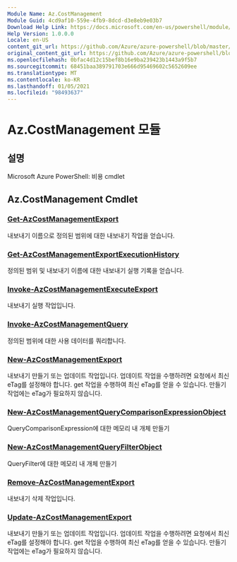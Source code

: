 ```yaml
---
Module Name: Az.CostManagement
Module Guid: 4cd9af10-559e-4fb9-8dcd-d3e8eb9e03b7
Download Help Link: https://docs.microsoft.com/en-us/powershell/module/az.costmanagement
Help Version: 1.0.0.0
Locale: en-US
content_git_url: https://github.com/Azure/azure-powershell/blob/master/src/CostManagement/help/Az.CostManagement.md
original_content_git_url: https://github.com/Azure/azure-powershell/blob/master/src/CostManagement/help/Az.CostManagement.md
ms.openlocfilehash: 0bfac4d12c15bef8b16e9ba239423b1443a9f5b7
ms.sourcegitcommit: 68451baa389791703e666d95469602c5652609ee
ms.translationtype: MT
ms.contentlocale: ko-KR
ms.lasthandoff: 01/05/2021
ms.locfileid: "98493637"
---
```

# Az.CostManagement 모듈
## 설명
Microsoft Azure PowerShell: 비용 cmdlet

## Az.CostManagement Cmdlet
### [Get-AzCostManagementExport](Get-AzCostManagementExport.md)
내보내기 이름으로 정의된 범위에 대한 내보내기 작업을 얻습니다.

### [Get-AzCostManagementExportExecutionHistory](Get-AzCostManagementExportExecutionHistory.md)
정의된 범위 및 내보내기 이름에 대한 내보내기 실행 기록을 얻습니다.

### [Invoke-AzCostManagementExecuteExport](Invoke-AzCostManagementExecuteExport.md)
내보내기 실행 작업입니다.

### [Invoke-AzCostManagementQuery](Invoke-AzCostManagementQuery.md)
정의된 범위에 대한 사용 데이터를 쿼리합니다.

### [New-AzCostManagementExport](New-AzCostManagementExport.md)
내보내기 만들기 또는 업데이트 작업입니다.
업데이트 작업을 수행하려면 요청에서 최신 eTag를 설정해야 합니다.
get 작업을 수행하여 최신 eTag를 얻을 수 있습니다.
만들기 작업에는 eTag가 필요하지 않습니다.

### [New-AzCostManagementQueryComparisonExpressionObject](New-AzCostManagementQueryComparisonExpressionObject.md)
QueryComparisonExpression에 대한 메모리 내 개체 만들기

### [New-AzCostManagementQueryFilterObject](New-AzCostManagementQueryFilterObject.md)
QueryFilter에 대한 메모리 내 개체 만들기

### [Remove-AzCostManagementExport](Remove-AzCostManagementExport.md)
내보내기 삭제 작업입니다.

### [Update-AzCostManagementExport](Update-AzCostManagementExport.md)
내보내기 만들기 또는 업데이트 작업입니다.
업데이트 작업을 수행하려면 요청에서 최신 eTag를 설정해야 합니다.
get 작업을 수행하여 최신 eTag를 얻을 수 있습니다.
만들기 작업에는 eTag가 필요하지 않습니다.

